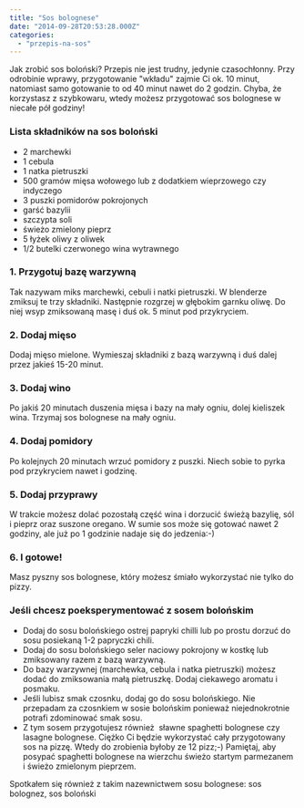 ```yaml
---
title: "Sos bolognese"
date: "2014-09-28T20:53:28.000Z"
categories: 
  - "przepis-na-sos"
---
```


Jak zrobić sos boloński? Przepis nie jest trudny, jedynie czasochłonny. Przy odrobinie wprawy, przygotowanie "wkładu" zajmie Ci ok. 10 minut, natomiast samo gotowanie to od 40 minut nawet do 2 godzin. Chyba, że korzystasz z szybkowaru, wtedy możesz przygotować sos bolognese w niecałe pół godziny!

### Lista składników na sos boloński

- 2 marchewki
- 1 cebula
- 1 natka pietruszki
- 500 gramów mięsa wołowego lub z dodatkiem wieprzowego czy indyczego
- 3 puszki pomidorów pokrojonych
- garść bazylii
- szczypta soli
- świeżo zmielony pieprz
- 5 łyżek oliwy z oliwek
- 1/2 butelki czerwonego wina wytrawnego

### 1\. Przygotuj bazę warzywną

Tak nazywam miks marchewki, cebuli i natki pietruszki. W blenderze zmiksuj te trzy składniki. Następnie rozgrzej w głębokim garnku oliwę. Do niej wsyp zmiksowaną masę i duś ok. 5 minut pod przykryciem.

### 2\. Dodaj mięso

Dodaj mięso mielone. Wymieszaj składniki z bazą warzywną i duś dalej przez jakieś 15-20 minut.

### 3\. Dodaj wino

Po jakiś 20 minutach duszenia mięsa i bazy na mały ogniu, dolej kieliszek wina. Trzymaj sos bolognese na mały ogniu.

### 4\. Dodaj pomidory

Po kolejnych 20 minutach wrzuć pomidory z puszki. Niech sobie to pyrka pod przykryciem nawet i godzinę.

### 5\. Dodaj przyprawy

W trakcie możesz dolać pozostałą część wina i dorzucić świeżą bazylię, sól i pieprz oraz suszone oregano. W sumie sos może się gotować nawet 2 godziny, ale już po 1 godzinie nadaje się do jedzenia:-)

### 6\. I gotowe!

Masz pyszny sos bolognese, który możesz śmiało wykorzystać nie tylko do pizzy.

### Jeśli chcesz poeksperymentować z sosem bolońskim

- Dodaj do sosu bolońskiego ostrej papryki chilli lub po prostu dorzuć do sosu posiekaną 1-2 papryczki chili.
- Dodaj do sosu bolońskiego seler naciowy pokrojony w kostkę lub zmiksowany razem z bazą warzywną.
- Do bazy warzywnej (marchewka, cebula i natka pietruszki) możesz dodać do zmiksowania małą pietruszkę. Dodaj ciekawego aromatu i posmaku.
- Jeśli lubisz smak czosnku, dodaj go do sosu bolońskiego. Nie przepadam za czosnkiem w sosie bolońskim ponieważ niejednokrotnie potrafi zdominować smak sosu.
- Z tym sosem przygotujesz również  sławne spaghetti bolognese czy lasagne bolognese. Ciężko Ci będzie wykorzystać cały przygotowany sos na pizzę. Wtedy do zrobienia byłoby ze 12 pizz;-) Pamiętaj, aby posypać spaghetti bolognese na wierzchu świeżo startym parmezanem i świeżo zmielonym pieprzem.

Spotkałem się również z takim nazewnictwem sosu bolognese: sos bolognez, sos boloński
